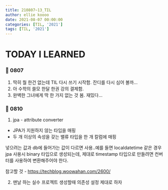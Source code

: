 ```yaml
---
title: 210807~13_TIL
author: ellie koooo
date: 2021-08-07 00:00:00 
categories: [TIL, '2021']
tags: [TIL, '2021']
---
```


# TODAY I LEARNED

### 🍒 0807

1. 딱히 뭘 한건 없는데 TIL 다시 쓰기 시작함. 잔디를 다시 심어 볼까...
2. 아 수학의 쓸모 한달 한권 강의 결제함. 
3. 완벽한 그녀에게 딱 한 가지 없는 것 봄. 재밌다...

### 🍒 0810

1. jpa - attribute converter 
- JPA가 지원하지 않는 타입을 매핑
- 두 개 이상의 속성을 갖는 밸류 타입을 한 개 칼럼에 매핑

넣으려는 값과 db에 들어가는 값이 다르면 사용..예를 들면 localdatetime 같은 경우 jpa 사용시 binary 타입으로 생성되는데, 제대로 timestamp 타입으로 만들려면 컨버터를 사용하여 변환해주어야 한다. 

참고할 것 - https://techblog.woowahan.com/2600/

2. 맨날 하는 실수
프로젝트 생성할때 의존성 설정 제대로 하자




